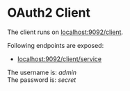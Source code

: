 # OAuth2 Client

The client runs on [localhost:9092/client](http://localhost:9092/client).

Following endpoints are exposed:

- [localhost:9092/client/service](localhost:9092/client/service)

The username is: _admin_<br>
The password is: _secret_


